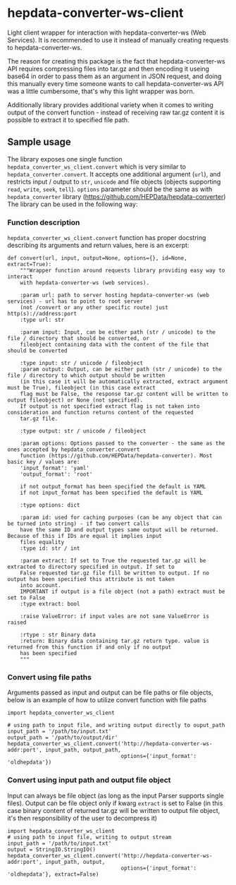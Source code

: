 # hepdata-converter-ws-client

Light client wrapper for interaction with hepdata-converter-ws (Web Services).
It is recommended to use it instead of manually creating requests to hepdata-converter-ws.

The reason for creating this package is the fact that hepdata-converter-ws API requires compressing files into
tar.gz and then encoding it useing base64 in order to pass them as an argument in JSON request, and doing this manually
every time someone wants to call hepdata-converter-ws API was a little cumbersome, that's why this light wrapper was
born.

Additionally library provides additional variety when it comes to writing output of the convert function - instead
of receiving raw tar.gz content it is possible to extract it to specified file path.

## Sample usage

The library exposes one single function ```hepdata_converter_ws_client.convert``` which is very similar to
```hepdata_converter.convert```. It accepts one additional argument (```url```), and restricts input / output to
```str```, ```unicode``` and file objects (objects supporting ```read```, ```write```, ```seek```, ```tell```).
```options``` parameter should be the same as with ```hepdata_converter``` library (https://github.com/HEPData/hepdata-converter)
The library can be used in the following way:

### Function description

```hepdata_converter_ws_client.convert``` function has proper docstring describing its arguments and return values, here is an excerpt:

```
def convert(url, input, output=None, options={}, id=None, extract=True):
    """Wrapper function around requests library providing easy way to interact
    with hepdata-converter-ws (web services).

    :param url: path to server hosting hepdata-converter-ws (web services) - url has to point to root server
    (not /convert or any other specific route) just http(s)://address:port
    :type url: str

    :param input: Input, can be either path (str / unicode) to the file / directory that should be converted, or
    fileobject containing data with the content of the file that should be converted

    :type input: str / unicode / fileobject
    :param output: Output, can be either path (str / unicode) to the file / directory to which output should be written
    (in this case it will be automatically extracted, extract argument must be True), fileobject (in this case extract
    flag must be False, the response tar.gz content will be written to output fileobject) or None (not specified).
    If output is not specified extract flag is not taken into consideration and function returns content of the requested
    tar.gz file.

    :type output: str / unicode / fileobject

    :param options: Options passed to the converter - the same as the ones accepted by hepdata_converter.convert
    function (https://github.com/HEPData/hepdata-converter). Most basic key / values are:
    'input_format': 'yaml'
    'output_format': 'root'

    if not output_format has been specified the default is YAML
    if not input_format has been specified the default is YAML

    :type options: dict

    :param id: used for caching purposes (can be any object that can be turned into string) - if two convert calls
    have the same ID and output types same output will be returned. Because of this if IDs are equal it implies input
    files equality
    :type id: str / int

    :param extract: If set to True the requested tar.gz will be extracted to directory specified in output. If set to
    False requested tar.gz file fill be written to output. If no output has been specified this attribute is not taken
    into account.
    IMPORTANT if output is a file object (not a path) extract must be set to False
    :type extract: bool

    :raise ValueError: if input vales are not sane ValueError is raised

    :rtype : str Binary data
    :return: Binary data containing tar.gz return type. value is returned from this function if and only if no output
    has been specified
    """
```


### Convert using file paths

Arguments passed as input and output can be file paths or file objects, below is an example
of how to utilize convert function with file paths

```
import hepdata_converter_ws_client

# using path to input file, and writing output directly to ouput_path
input_path = '/path/to/input.txt'
output_path = '/path/to/output/dir'
hepdata_converter_ws_client.convert('http://hepdata-converter-ws-addr:port', input_path, output_path,
                                    options={'input_format': 'oldhepdata'})
```

### Convert using input path and output file object

Input can always be file object (as long as the input Parser supports single files). Output can be file object
only if kwarg ```extract``` is set to False (in this case binary content of returned tar.gz will be written to output
file object, it's then responsibility of the user to decompress it)

```
import hepdata_converter_ws_client
# using path to input file, writing to output stream
input_path = '/path/to/input.txt'
output = StringIO.StringIO()
hepdata_converter_ws_client.convert('http://hepdata-converter-ws-addr:port', input_path, output,
                                    options={'input_format': 'oldhepdata'}, extract=False)

```
